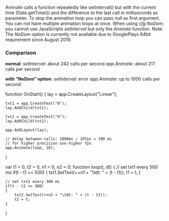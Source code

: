 Animate calls a function repeatedly like setInterval() but with the current time (Date.getTime()) and the difference to the last call in milliseconds as parameter.
To stop the animation loop you can pass _null_ as first argument.
You can not have multiple animation loops at once.
When using _cfg.NoDom_; you cannot use JavaScripts _setInterval_ but only the _Animate_ function.
<red>Note: The _NoDom_ option is currently not available due to GooglePlays 64bit requirement since August 2019.</red>

<h3>Comparison</h3>

**normal**:
	_setInterval_: about 242 calls per second
	_app.Animate_: about 217 calls per second

**with “NoDom” option**:
	_setInterval_: error
	_app.Animate_: up to 1000 calls per second

<sample Multiple Animation loops>
function OnStart()
{
    lay = app.CreateLayout("Linear");

    txt1 = app.CreateText("0");
    lay.AddChild(txt1);

    txt2 = app.CreateText("0");
    lay.AddChild(txt2);

    app.AddLayout(lay);

    // delay between calls: 1000ms / 10fps = 100 ms
    // for higher precision use higher fps
    app.Animate(loop, 10);
}

var t1 = 0, t2 = 0, n1 = 0, n2 = 0;
function loop(t, dt)
{
    // set txt1 every 500 ms
    if(t - t1 >= 500)
    {
        txt1.SetText(++n1 + "\tdt: " + (t - t1));
        t1 = t;
    }

    // set txt2 every 300 ms
    if(t - t2 >= 300)
    {
        txt2.SetText(++n2 + "\tdt: " + (t - t2));
        t2 = t;
    }
}
</sample>
